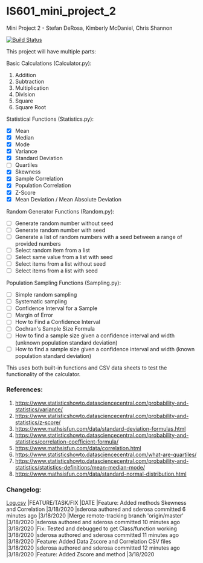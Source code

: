 # IS601_mini_project_2
Mini Project 2 - Stefan DeRosa, Kimberly McDaniel, Chris Shannon


[![Build Status](https://travis-ci.com/cshannon-mdsol/IS601_mini_project_2.svg?token=SKBo1dSTVngF4YhyWNFn&branch=master)](https://travis-ci.com/cshannon-mdsol/IS601_mini_project_2)


This project will have multiple parts:

Basic Calculations (Calculator.py):
1. Addition
2. Subtraction
3. Multiplication
4. Division
5. Square
6. Square Root

Statistical Functions (Statistics.py): 
- [x] Mean
- [x] Median
- [x] Mode
- [x] Variance
- [x] Standard Deviation
- [ ] Quartiles
- [x] Skewness
- [x] Sample Correlation
- [x] Population Correlation
- [x] Z-Score
- [x] Mean Deviation / Mean Absolute Deviation

Random Generator Functions (Random.py): 
- [ ] Generate random number without seed
- [ ] Generate random number with seed
- [ ] Generate a list of random numbers with a seed between a range of provided numbers
- [ ] Select random item from a list
- [ ] Select same value from a list with seed
- [ ] Select items from a list without seed
- [ ] Select items from a list with seed

Population Sampling Functions (Sampling.py): 
- [ ] Simple random sampling
- [ ] Systematic sampling
- [ ] Confidence Interval for a Sample
- [ ] Margin of Error
- [ ] How to Find a Confidence Interval
- [ ] Cochran's Sample Size Formula
- [ ] How to find a sample size given a confidence interval and width (unknown population standard deviation)
- [ ] How to find a sample size given a confidence interval and width (known population standard deviation)

This uses both built-in functions and CSV data sheets to test the 
functionality of the calculator.


### References:
1. https://www.statisticshowto.datasciencecentral.com/probability-and-statistics/variance/
2. https://www.statisticshowto.datasciencecentral.com/probability-and-statistics/z-score/
3. https://www.mathsisfun.com/data/standard-deviation-formulas.html
4. https://www.statisticshowto.datasciencecentral.com/probability-and-statistics/correlation-coefficient-formula/
5. https://www.mathsisfun.com/data/correlation.html
6. https://www.statisticshowto.datasciencecentral.com/what-are-quartiles/
7. https://www.statisticshowto.datasciencecentral.com/probability-and-statistics/statistics-definitions/mean-median-mode/
8. https://www.mathsisfun.com/data/standard-normal-distribution.html


### Changelog:
[Log.csv](./log.csv)
|FEATURE/TASK/FIX	|DATE
|Feature: Added methods Skewness and Correlation	|3/18/2020
|sderosa authored and sderosa committed 6 minutes ago	|3/18/2020
|Merge remote-tracking branch 'origin/master'	|3/18/2020
|sderosa authored and sderosa committed 10 minutes ago	|3/18/2020
|Fix: Tested and debugged to get Class/function working	|3/18/2020
|sderosa authored and sderosa committed 11 minutes ago	|3/18/2020
|Feature: Added Data Zscore and Correlation CSV files	|3/18/2020
|sderosa authored and sderosa committed 12 minutes ago	|3/18/2020
|Feature: Added Zscore and method	|3/18/2020

